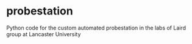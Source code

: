 # probestation
Python code for the custom automated probestation in the labs of Laird group at Lancaster University
